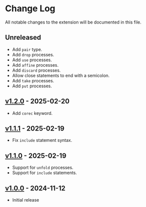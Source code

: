# Change Log

All notable changes to the extension will be documented in this file.

## Unreleased

- Add `pair` type.
- Add `drop` processes.
- Add `use` processes.
- Add `affine` processes.
- Add `discard` processes.
- Allow close statements to end with a semicolon.
- Add `take` processes.
- Add `put` processes.

## [v1.2.0] - 2025-02-20

- Add `corec` keyword.

## [v1.1.1] - 2025-02-19

- Fix `include` statement syntax.

## [v1.1.0] - 2025-02-19

- Support for `unfold` processes.
- Support for `include` statements.

## [v1.0.0] - 2024-11-12

- Initial release

[v1.2.0]: https://github.com/RiscadoA/vscode-class/releases/tag/v1.2.0
[v1.1.1]: https://github.com/RiscadoA/vscode-class/releases/tag/v1.1.1
[v1.1.0]: https://github.com/RiscadoA/vscode-class/releases/tag/v1.1.0
[v1.0.0]: https://github.com/RiscadoA/vscode-class/releases/tag/v1.0.0
